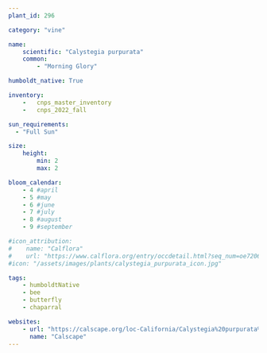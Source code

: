 ```yaml
---
plant_id: 296

category: "vine"

name: 
    scientific: "Calystegia purpurata"
    common: 
        - "Morning Glory" 

humboldt_native: True

inventory: 
    -   cnps_master_inventory
    -   cnps_2022_fall

sun_requirements:
  - "Full Sun"

size:
    height: 
        min: 2
        max: 2

bloom_calendar: 
    - 4 #april
    - 5 #may
    - 6 #june
    - 7 #july
    - 8 #august
    - 9 #september

#icon_attribution: 
#    name: "Calflora"
#    url: "https://www.calflora.org/entry/occdetail.html?seq_num=oe7206"
#icon: "/assets/images/plants/calystegia_purpurata_icon.jpg"

tags: 
    - humboldtNative
    - bee
    - butterfly
    - chaparral

websites:
    - url: "https://calscape.org/loc-California/Calystegia%20purpurata%20(Morning%20Glory)"
      name: "Calscape"
---
```

